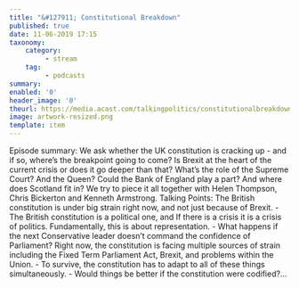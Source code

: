 ```yaml
---
title: "&#127911; Constitutional Breakdown"
published: true
date: 11-06-2019 17:15
taxonomy:
    category:
         - stream
    tag:
         - podcasts
summary:
enabled: '0'
header_image: '0'
theurl: https://media.acast.com/talkingpolitics/constitutionalbreakdown/media.mp3
image: artwork-resized.png
template: item
---
```

 
Episode summary: We ask whether the UK constitution is cracking up - and if so, where’s the breakpoint going to come? Is Brexit at the heart of the current crisis or does it go deeper than that? What’s the role of the Supreme Court? And the Queen? Could the Bank of England play a part? And where does Scotland fit in? We try to piece it all together with Helen Thompson, Chris Bickerton and Kenneth Armstrong. Talking Points: The British constitution is under big strain right now, and not just because of Brexit. - The British constitution is a political one, and If there is a crisis it is a crisis of politics. Fundamentally, this is about representation. - What happens if the next Conservative leader doesn’t command the confidence of Parliament? Right now, the constitution is facing multiple sources of strain including the Fixed Term Parliament Act, Brexit, and problems within the Union. - To survive, the constitution has to adapt to all of these things simultaneously. - Would things be better if the constitution were codified?…
